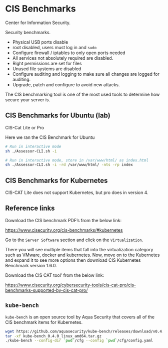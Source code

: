 # CIS Benchmarks

Center for Information Security.

Security benchmarks.

- Physical USB ports disable
- root disabled, users must log in and `sudo`
- Configure firewall / iptables to only open ports needed
- All services not absolutely required are disabled.
- Right permissions are set for files
- Unused file systems are disabled
- Configure auditing and logging to make sure all changes are logged for auditing.
- Upgrade, patch and configure to avoid new attacks.

The CIS benchmarking tool is one of the most used tools to determine how secure your server is.

## CIS Benchmarks for Ubuntu (lab)

CIS-Cat Lite or Pro

Here we ran the CIS Benchmark for Ubuntu
```bash
# Run in interactive mode
sh ./Assessor-CLI.sh -i

# Run in interactive mode, store in /var/www/html/ as index.html
sh ./Assessor-CLI.sh -i -rd /var/www/html/ -nts -rp index
```

## CIS Benchmarks for Kubernetes

CIS-CAT Lite does not support Kubernetes, but pro does in version 4.

## Reference links

Download the CIS benchmark PDF’s from the below link:

https://www.cisecurity.org/cis-benchmarks/#kubernetes

Go to the `Server Software` section and click on the `Virtualization`. 

There you will see multiple items that fall into the virtualization category such as VMware, docker and kubernetes. Now, move on to the Kubernetes and expand it to see more options then download CIS Kubernetes Benchmark version 1.6.0.

Download the CIS CAT tool’ from the below link: 

https://www.cisecurity.org/cybersecurity-tools/cis-cat-pro/cis-benchmarks-supported-by-cis-cat-pro/

## `kube-bench`

`kube-bench` is an open source tool by Aqua Security that covers all of the CIS benchmark items for Kubernetes.

```bash
wget https://github.com/aquasecurity/kube-bench/releases/download/v0.4.0/kube-bench_0.4.0_linux_amd64.tar.gz
tar -xf kube-bench_0.4.0_linux_amd64.tar.gz 
./kube-bench --config-dir `pwd`/cfg --config `pwd`/cfg/config.yaml 
```